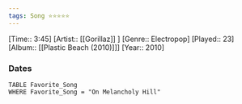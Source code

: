 ```yaml
---
tags: Song ⭐⭐⭐⭐⭐ 
---
```

[Time:: 3:45]
[Artist:: [[Gorillaz]] ]
[Genre:: Electropop]
[Played:: 23]
[Album:: [[Plastic Beach (2010)]]]
[Year:: 2010]
### Dates
````dataview
TABLE Favorite_Song
WHERE Favorite_Song = "On Melancholy Hill"
````